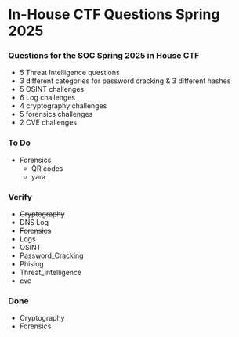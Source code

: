# In-House CTF Questions Spring 2025
### Questions for the SOC Spring 2025 in House CTF

- 5 Threat Intelligence questions
- 3 different categories for password cracking & 3 different hashes
- 5 OSINT challenges
- 6 Log challenges
- 4 cryptography challenges
- 5 forensics challenges
- 2 CVE challenges

### To Do 
- Forensics
  - QR codes
  - yara

### Verify 
- ~~Cryptography~~
- DNS Log
- ~~Forensics~~
- Logs
- OSINT
- Password_Cracking
- Phising
- Threat_Intelligence
- cve

### Done
- Cryptography
- Forensics

